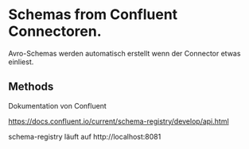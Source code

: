 # Schemas from Confluent Connectoren.

Avro-Schemas werden automatisch erstellt wenn der Connector etwas einliest.

## Methods

Dokumentation von Confluent

https://docs.confluent.io/current/schema-registry/develop/api.html

schema-registry läuft auf http://localhost:8081
